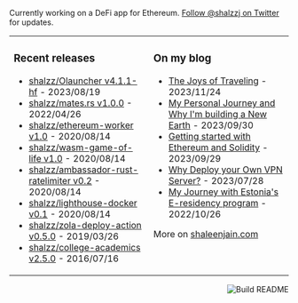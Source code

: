 Currently working on a DeFi app for Ethereum. [Follow @shalzzj on Twitter](https://twitter.com/shalzzj) for updates.

<table><tr><td valign="top" style="width: 50%;">

### Recent releases
<!-- recent_releases starts -->
* [shalzz/Olauncher v4.1.1-hf](https://github.com/shalzz/Olauncher/releases/tag/v4.1.1-hf) - 2023/08/19
* [shalzz/mates.rs v1.0.0](https://github.com/shalzz/mates.rs/releases/tag/v1.0.0) - 2022/04/26
* [shalzz/ethereum-worker v1.0](https://github.com/shalzz/ethereum-worker/releases/tag/v1.0) - 2020/08/14
* [shalzz/wasm-game-of-life v1.0](https://github.com/shalzz/wasm-game-of-life/releases/tag/v1.0) - 2020/08/14
* [shalzz/ambassador-rust-ratelimiter v0.2](https://github.com/shalzz/ambassador-rust-ratelimiter/releases/tag/v0.2) - 2020/08/14
* [shalzz/lighthouse-docker v0.1](https://github.com/shalzz/lighthouse-docker/releases/tag/v0.1) - 2020/08/14
* [shalzz/zola-deploy-action v0.5.0](https://github.com/shalzz/zola-deploy-action/releases/tag/v0.5.0) - 2019/03/26
* [shalzz/college-academics v2.5.0](https://github.com/shalzz/college-academics/releases/tag/v2.5.0) - 2016/07/16
<!-- recent_releases ends -->
</td><td valign="top" style="width: 50%;">

### On my blog
<!-- blog starts -->
* [The Joys of Traveling](https://shaleenjain.com/blog/joys-of-traveling/) - 2023/11/24
* [My Personal Journey and Why I'm building a New Earth](https://shaleenjain.com/blog/personal-story-and-new-earth/) - 2023/09/30
* [Getting started with Ethereum and Solidity](https://shaleenjain.com/blog/learning-solidity/) - 2023/09/29
* [Why Deploy your Own VPN Server?](https://shaleenjain.com/blog/deploy-self-vpn/) - 2023/07/28
* [My Journey with Estonia's E-residency program](https://shaleenjain.com/blog/review-e-residency/) - 2022/10/26
<!-- blog ends -->
More on [shaleenjain.com](https://shaleenjain.com/)
</td></tr></table>

<a href="https://github.com/shalzz/shalzz/actions"><img src="https://github.com/shalzz/shalzz/workflows/Build%20README/badge.svg" align="right" alt="Build README"></a>
